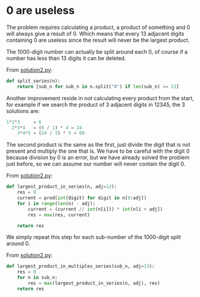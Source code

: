 # 0 are useless

The problem requires calculating a product, a product of something and 0 will
always give a result of 0. Which means that every 13 adjacent digits containing
0 are useless since the result will never be the largest product.

The 1000-digit number can actually be split around each 0, of course if a number
has less than 13 digits it can be deleted.

From [solution2.py](https://github.com/TurtleSmoke/Project-Euler/blob/main/problems/problem_0008/solution2.py):

```python
def split_series(n):
    return [sub_n for sub_n in n.split("0") if len(sub_n) >= 13]
```

Another improvement reside in not calculating every product from the start, for
example if we search the product of 3 adjacent digits in 12345, the 3 solutions
are:

```python
1*2*3     = 6
  2*3*4   = (6 / 1) * 4 = 24
    3*4*5 = (24 / 3) * 5 = 60
```

The second product is the same as the first, just divide the digit that is not
present and multiply the one that is. We have to be careful with the digit 0
because division by 0 is an error, but we have already solved the problem just
before, so we can assume our number will never contain the digit 0.

From [solution2.py](https://github.com/TurtleSmoke/Project-Euler/blob/main/problems/problem_0008/solution2.py):

```python
def largest_product_in_series(n, adj=13):
    res = 0
    current = prod(int(digit) for digit in n[0:adj])
    for i in range(len(n) - adj):
        current = (current // int(n[i])) * int(n[i + adj])
        res = max(res, current)

    return res
```

We simply repeat this step for each sub-number of the 1000-digit split around 0.

From [solution2.py](https://github.com/TurtleSmoke/Project-Euler/blob/main/problems/problem_0008/solution2.py):

```python
def largest_product_in_multiples_series(sub_n, adj=13):
    res = 0
    for n in sub_n:
        res = max(largest_product_in_series(n, adj), res)
    return res
```
